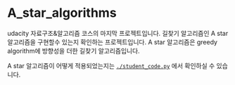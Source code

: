 # A_star_algorithms

udacity 자료구조&알고리즘 코스의 마지막 프로젝트입니다.
길찾기 알고리즘인 A star 알고리즘을 구현할수 있는지 확인하는 프로젝트입니다.
A star 알고리즘은 greedy algorithm에 방향성을 더한 길찾기 알고리즘입니다.

A star 알고리즘이 어떻게 적용되었는지는
[`./student_code.py`](./student_code.py) 에서 확인하실 수 있습니다.
